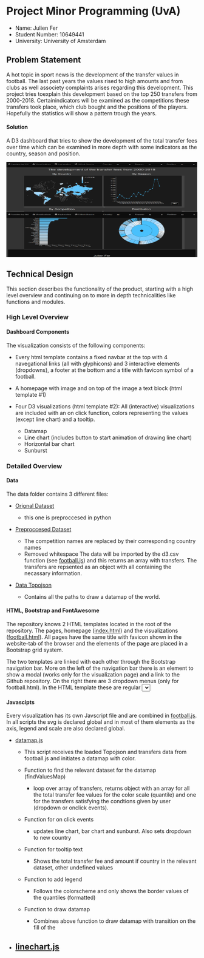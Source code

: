# Project Minor Programming (UvA)
* Name: Julien Fer
* Student Number: 10649441
* University: University of Amsterdam


## Problem Statement
A hot topic in sport news is the development of the transfer values in
football. The last past years the values rised to high amounts and from clubs as
well associety complaints arises regarding this development. This project
tries toexplain this development based on the top 250 transfers from
2000-2018. Certainindicators will be examined as the competitions these
transfers took place, which club bought and the positions of the players.
Hopefully the statistics will show a pattern trough the years.

#### Solution
A D3 dashboard that tries to show the development of the total transfer fees over
time which can be examined in more depth with some indicators as the
country, season and position.

![](doc/screenshot_dashboard.png)

## Technical Design
This section describes the functionality of the product, starting with a high
level overview and continuing on to more in depth technicalities like functions
and modules.

### High Level Overview
#### Dashboard Components
The visualization consists of the following components:

* Every html template contains a fixed navbar at the top with 4 navegational
links (all with glyphicons) and 3 interactive elements (dropdowns), a
footer at the bottom and a title with favicon symbol of a football.

* A homepage with image and on top of the image a text block (html template #1)

* Four D3 visualizations (html template #2):
All (interactive) visualizations are included with an on click function, colors
representing the values (except line chart) and a tooltip.
  - Datamap
  - Line chart (includes button to start animation of drawing line chart)
  - Horizontal bar chart
  - Sunburst

### Detailed Overview
#### Data
The data folder contains 3 different files:

* [Orignal Dataset](data/top250-00-19.csv)
  - this one is preproccesed in python
* [Preproccesed Dataset](data/transfers250.csv)
  - The competition names are replaced by their corresponding country names
  - Removed whitespace
The data will be imported by the d3.csv function (see [football.js](scripts/football.js))
and this returns an array with transfers. The transfers are repsented as an
object with all containing the necassary information.

* [Data Topojson](data/world_countries.json)
  - Contains all the paths to draw a datamap of the world.

#### HTML, Bootstrap and FontAwesome
The repository knows 2 HTML templates located in the root of the repository. The
pages, homepage ([index.html](index.html)) and the visualizations
([football.html](football.html)). All pages have the same title with favicon shown
in the website-tab of the browser and the elements of the page are placed in a
Bootstrap grid system.

The two templates are linked with each other through the Bootstrap navigation
bar. More on the left of the navigation bar there is an element to show a modal
(works only for the visualization page) and a link to the Github repository.
On the right there are 3 dropdown menus (only for football.html). In the HTML
template these are regular <select> elements and are styled in the CSS file
([football.css](/stylesheets/football.css)). Also the line chart contains a
button element from Bootstrap but styled with CSS. At the bottom of the pages
there is a Bootstrap jumbotron containing some information which is also styled
with the CSS files in the repository.

#### Javascipts
Every visualization has its own Javscript file and are combined in
[football.js](scripts/football.js). In all scripts the svg is declared global
and in most of them elements as the axis, legend and scale are also declared
global.

* [datamap.js](scripts/datamap.js)
  - This script receives the loaded Topojson and transfers data from football.js
    and initiates a datamap with color.

  - Function to find the relevant dataset for the datamap (findValuesMap)
    - loop over array of transfers, returns object with an array for all the
      total transfer fee values for the color scale (quantile) and one for the
      transfers satisfying the condtions given by user (dropdown or onclick events).

  - Function for on click events
    - updates line chart, bar chart and sunburst. Also sets dropdown to new country

  - Function for tooltip text
    - Shows the total transfer fee and amount if country in the relevant dataset,
      other undefined values

  - Function to add legend
    - Follows the colorscheme and only shows the border values of the quantiles
      (formatted)

  - Function to draw datamap
    - Combines above function to draw datamap with transition on the fill of the

* [linechart.js](scripts/linechart.js)
  - 
